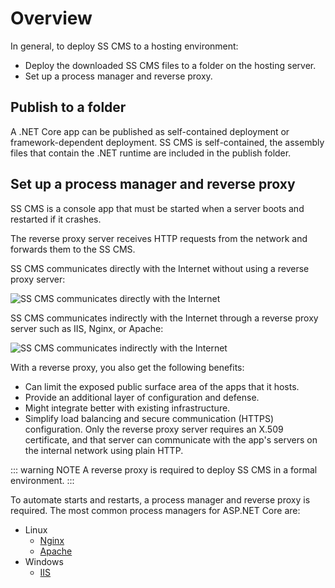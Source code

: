 # Overview

In general, to deploy SS CMS to a hosting environment:

* Deploy the downloaded SS CMS files to a folder on the hosting server.
* Set up a process manager and reverse proxy.

## Publish to a folder

A .NET Core app can be published as self-contained deployment or framework-dependent deployment. SS CMS is self-contained, the assembly files that contain the .NET runtime are included in the publish folder.

## Set up a process manager and reverse proxy

SS CMS is a console app that must be started when a server boots and restarted if it crashes.

The reverse proxy server receives HTTP requests from the network and forwards them to the SS CMS.

SS CMS communicates directly with the Internet without using a reverse proxy server:

![SS CMS communicates directly with the Internet](/docs/guide/images/getting-started/host-and-deploy/sscms-to-internet.png)

SS CMS communicates indirectly with the Internet through a reverse proxy server such as IIS, Nginx, or Apache:

![SS CMS communicates indirectly with the Internet](/docs/guide/images/getting-started/host-and-deploy/sscms-to-proxy-to-internet.png)

With a reverse proxy, you also get the following benefits:

* Can limit the exposed public surface area of the apps that it hosts.
* Provide an additional layer of configuration and defense.
* Might integrate better with existing infrastructure.
* Simplify load balancing and secure communication (HTTPS) configuration. Only the reverse proxy server requires an X.509 certificate, and that server can communicate with the app's servers on the internal network using plain HTTP.

::: warning NOTE
A reverse proxy is required to deploy SS CMS in a formal environment.
:::

 To automate starts and restarts, a process manager and reverse proxy is required. The most common process managers for ASP.NET Core are:

* Linux
  * [Nginx](./deploy-linux-nginx.html)
  * [Apache](./deploy-linux-apache.html)
* Windows
  * [IIS](./deploy-windows-iis.html)